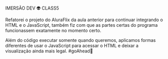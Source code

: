 IMERSÃO DEV 👽 CLASS5

Refatorei o projeto do AluraFlix da aula anterior para continuar integrando o HTML e o JavaScript, também fiz com que as partes certas do programa funcionassem exatamente no momento certo.

Além do código executar somente quando queremos, aplicamos formas diferentes de usar o JavaScript para acessar o HTML e deixar a visualização ainda mais legal. #goAhead🚀